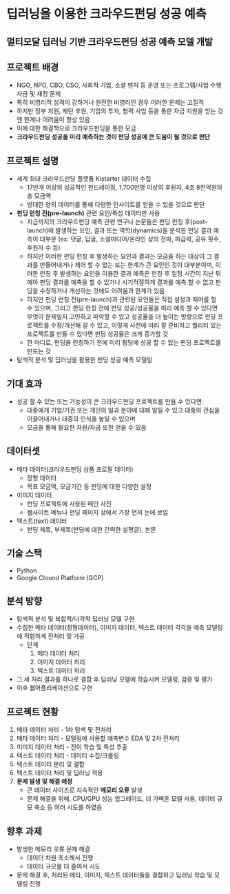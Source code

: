 # 딥러닝을 이용한 크라우드펀딩 성공 예측
## 멀티모달 딥러닝 기반 크라우드펀딩 성공 예측 모델 개발

## 프로젝트 배경
- NGO, NPO, CBO, CSO, 사회적 기업, 소셜 벤처 등 운영 또는 프로그램/사업 수행 자금 및 재정 문제
- 특히 비영리적 성격이 강하거나 완전한 비영리인 경우 이러한 문제는 고질적
- 하지만 정부 지원, 재단 후원, 기업의 투자, 협력 사업 등을 통한 자금 지원을 얻는 것엔 한계나 어려움이 항상 있음
- 이에 대한 해결책으로 크라우드펀딩을 통한 모금
- **크라우드펀딩 성공을 미리 예측하는 것이 펀딩 성공에 큰 도움이 될 것으로 판단**

## 프로젝트 설명
- 세계 최대 크라우드펀딩 플랫폼 Kistarter 데이터 수집
  - 17만개 이상의 성공적인 펀드레이징, 1,700만명 이상의 후원자, 4조 8천억원의 총 모금액
  - 방대한 양의 데이터를 통해 다양한 인사이트를 얻을 수 있을 것으로 판단
- **펀딩 런칭 전(pre-launch)** 관련 요인/특성 데이터만 사용
  - 지금까지의 크라우드펀딩 예측 관련 연구나 논문들은 펀딩 런칭 후(post-launch)에 발생하는 요인, 결과 또는 역학(dynamics)을 분석한 펀딩 결과 예측이 대부분 (ex: 댓글, 답글, 소셜미디어/온라인 상의 전파, 파급력, 공유 횟수, 후원자 수 등)
  - 하지만 이러한 펀딩 런칭 후 발생하는 요인과 결과는 모금을 하는 대상이 그 결과를 만들어내거나 제어 할 수 없는 또는 한계가 큰 요인인 것이 대부분이며, 이러한 런칭 후 발생하는 요인을 이용한 결과 예측은 런칭 후 일정 시간이 지난 뒤에야 펀딩 결과를 예측을 할 수 있거나 시기적절하게 결과를 예측 할 수 없고 펀딩을 수정하거나 개선하는 것에도 어려움과 한계가 있음
  - 하지만 펀딩 런칭 전(pre-launch)과 관련된 요인들은 직접 설정과 제어를 할 수 있으며, 그리고 펀딩 런칭 전에 펀딩 성공/성공율을 미리 예측 할 수 있다면 무엇이 문제일지 고민하고 파악할 수 있고 성공율을 더 높이는 방향으로 펀딩 프로젝트를 수정/개선해 갈 수 있고, 이렇게 사전에 미리 잘 준비하고 퀄리티 있는 프로젝트를 만들 수 있다면 펀딩 성공율은 크게 증가할 것
  - 한 마디로, 펀딩을 런칭하기 전에 미리 펑딩에 성공 할 수 있는 펀딩 프로젝트를 만드는 것
- 탐색적 분석 및 딥러닝을 활용한 펀딩 성공 예측 모델링

## 기대 효과
- 성공 할 수 있는 또는 가능성이 큰 크라우드펀딩 프로젝트를 만들 수 있다면:
  - 대중에게 기업/기관 또는 개인의 일과 분야에 대해 알릴 수 있고 대중의 관심을 이끌어내거나 대중의 인식을 높일 수 있으며
  - 모금을 통해 필요한 자원/자금 또한 얻을 수 있음

## 데이터셋
- 메타 데이터(크라우드펀딩 상품 프로필 데이터)
  - 정형 데이터
  - 목표 모금액, 모금기간 등 펀딩에 대한 다양한 설정
- 이미지 데이터
  - 펀딩 프로젝트에 사용된 메인 사진
  - 웹사이트 메뉴나 펀딩 페이지 상에서 가장 먼저 눈에 보임
- 텍스트(text) 데이터
  - 펀딩 제목, 부제목(펀딩에 대한 간략한 설명글), 본문

## 기술 스택
- Python
- Google Clound Platform (GCP)

## 분석 방향
- 탐색적 분석 및 복합적/다각적 딥러닝 모델 구현
- 수집한 메타 데이터(정형데이터), 이미지 데이터, 텍스트 데이터 각각을 예측 모델링에 적합하게 전처리 및 가공
  - 단계
    1. 메타 데이터 처리
    2. 이미지 데이터 처리
    3. 텍스트 데이터 처리
- 그 세 처리 결과를 하나로 결합 후 딥러닝 모델에 학습시켜 모델링, 검증 및 평가
- 이후 웹어플리케이션으로 구현

## 프로젝트 현황
1. 메타 데이터 처리 - 1차 탐색 및 전처리
2. 메타 데이터 처리 - 모델링에 사용할 예측변수 EDA 및 2차 전처리
3. 이미지 데이터 처리 - 전이 학습 및 특성 추출
4. 텍스트 데이터 처리 - 데이터 수집/크롤링
5. 텍스트 데이터 분리 및 결합
6. 텍스트 데이터 처리 및 딥러닝 적용
7. **문제 발생 및 해결 예정**
    - 큰 데이터 사이즈로 지속적인 **메모리 오류** 발생
    - 문제 해결을 위해, CPU/GPU 성능 업그레이드, 더 가벼운 모델 사용, 데이터 규모 축소 등 여러 시도를 하였음

## 향후 과제
- 발생한 메모리 오류 문제 해결
  - 데이터 차원 축소해서 진행
  - 데이터 규모를 더 줄여서 시도
- 문제 해결 후, 처리된 메타, 이미지, 텍스트 데이터들을 결합하고 딥러닝 학습 및 모델링 진행
